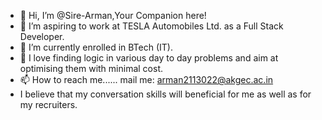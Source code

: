 - 👋 Hi, I’m @Sire-Arman,Your Companion here!
- 👀 I’m aspiring to work at TESLA Automobiles Ltd. as a Full Stack Developer.
- 🌱 I’m currently enrolled in BTech (IT).
- 💞️ I love finding logic in various day to day problems and aim at optimising them with minimal cost.
- 📫 How to reach me...... mail me: arman2113022@akgec.ac.in
- I believe that my conversation skills will beneficial for me as well as for my recruiters.

